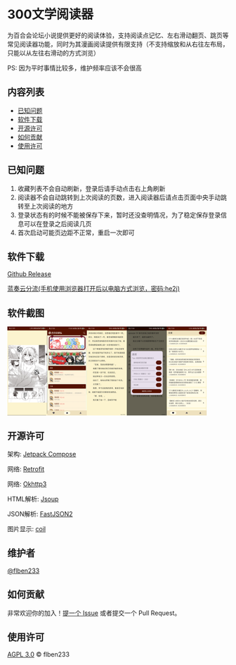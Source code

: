 # 300文学阅读器

为百合会论坛小说提供更好的阅读体验，支持阅读点记忆、左右滑动翻页、跳页等常见阅读器功能，同时为其漫画阅读提供有限支持（不支持缩放和从右往左布局，只能以从左往右滑动的方式浏览）

PS: 因为平时事情比较多，维护频率应该不会很高

## 内容列表

- [已知问题](#已知问题)
- [软件下载](#软件下载)
- [开源许可](#开源许可)
- [如何贡献](#如何贡献)
- [使用许可](#使用许可)

## 已知问题

1. 收藏列表不会自动刷新，登录后请手动点击右上角刷新
2. 阅读器不会自动跳转到上次阅读的页数，进入阅读器后请点击页面中央手动跳转至上次阅读的地方
3. 登录状态有的时候不能被保存下来，暂时还没查明情况，为了稳定保存登录信息可以在登录之后阅读几页
4. 首次启动可能页边距不正常，重启一次即可

## 软件下载

[Github Release](https://github.com/flben233/YamiboReader/releases)

[蓝奏云分流(手机使用浏览器打开后以电脑方式浏览，密码:he2j)](https://wwqx.lanzoul.com/b04371uhi)

## 软件截图

<div style="display: flex">
  <img src="screenshots/1705249279177.jpg" width="18%"/>
  <img src="screenshots/1705249279198.jpg" width="18%"/>
  <img src="screenshots/1705249279219.jpg" width="18%"/>
  <img src="screenshots/1705249279240.jpg" width="18%"/>
  <img src="screenshots/1705249279266.jpg" width="18%"/>
</div>

## 开源许可

架构: [Jetpack Compose](https://developer.android.com/jetpack/compose)

网络: [Retrofit](https://github.com/square/retrofit)

网络: [Okhttp3](https://github.com/square/okhttp)

HTML解析: [Jsoup](https://github.com/jhy/jsoup)

JSON解析: [FastJSON2](https://github.com/alibaba/fastjson2)

图片显示: [coil](https://github.com/coil-kt/coil)

## 维护者

[@flben233](https://github.com/flben233)

## 如何贡献

非常欢迎你的加入！[提一个 Issue](https://github.com/flben233/YamiboReader/issues/new) 或者提交一个 Pull Request。

## 使用许可

[AGPL 3.0](LICENSE) © flben233

